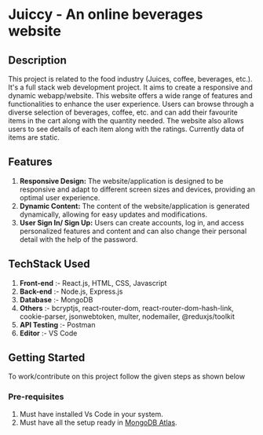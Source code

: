 # **Juiccy - An online beverages website**
## Description
This project is related to the food industry (Juices, coffee, beverages, etc.). It's a full stack web development project. It aims to create a responsive and dynamic webapp/website. This website offers a wide range of features and functionalities to enhance the user experience. Users can browse through a diverse selection of beverages, coffee, etc. and can add their favourite items in the cart along with the quantity needed. The website also allows users to see details of each item along with the ratings. Currently data of items are static.

## Features
1. **Responsive Design:** The website/application is designed to be responsive and adapt to different screen sizes and devices, providing an optimal user experience.
2. **Dynamic Content:** The content of the website/application is generated dynamically, allowing for easy updates and modifications.
3. **User Sign In/ Sign Up:** Users can create accounts, log in, and access personalized features and content and can also change their personal detail with the help of the password.

## TechStack Used
1. **Front-end** :-  React.js, HTML, CSS, Javascript
2. **Back-end** :-  Node.js, Express.js
3. **Database** :-  MongoDB
4. **Others** :-  bcryptjs, react-router-dom, react-router-dom-hash-link, cookie-parser, jsonwebtoken, multer, nodemailer, @reduxjs/toolkit
5. **API Testing** :-  Postman
6. **Editor** :-  VS Code

## Getting Started
To work/contribute on this project follow the given steps as shown below

### Pre-requisites
1. Must have installed Vs Code in your system.
2. Must have all the setup ready in [MongoDB Atlas](https://www.mongodb.com/atlas/database).
